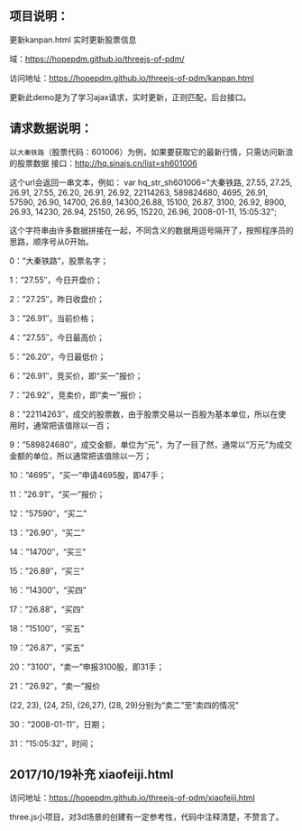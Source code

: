 项目说明：
---

更新kanpan.html 实时更新股票信息

域：https://hopepdm.github.io/threejs-of-pdm/

访问地址：https://hopepdm.github.io/threejs-of-pdm/kanpan.html

更新此demo是为了学习ajax请求，实时更新，正则匹配，后台接口。

请求数据说明：
---

以`大秦铁路`（股票代码：601006）为例，如果要获取它的最新行情，只需访问新浪的股票数据
接口：http://hq.sinajs.cn/list=sh601006

这个url会返回一串文本，例如：
var hq_str_sh601006="大秦铁路, 27.55, 27.25, 26.91, 27.55, 26.20, 26.91, 26.92, 22114263, 589824680, 4695, 26.91, 57590, 26.90, 14700, 26.89, 14300,26.88, 15100, 26.87, 3100, 26.92, 8900, 26.93, 14230, 26.94, 25150, 26.95, 15220, 26.96, 2008-01-11, 15:05:32";

这个字符串由许多数据拼接在一起，不同含义的数据用逗号隔开了，按照程序员的思路，顺序号从0开始。

0：”大秦铁路”，股票名字；

1：”27.55″，今日开盘价；

2：”27.25″，昨日收盘价；

3：”26.91″，当前价格；

4：”27.55″，今日最高价；

5：”26.20″，今日最低价；

6：”26.91″，竞买价，即“买一”报价；

7：”26.92″，竞卖价，即“卖一”报价；

8：”22114263″，成交的股票数，由于股票交易以一百股为基本单位，所以在使用时，通常把该值除以一百；

9：”589824680″，成交金额，单位为“元”，为了一目了然，通常以“万元”为成交金额的单位，所以通常把该值除以一万；

10：”4695″，“买一”申请4695股，即47手；

11：”26.91″，“买一”报价；

12：”57590″，“买二”

13：”26.90″，“买二”

14：”14700″，“买三”

15：”26.89″，“买三”

16：”14300″，“买四”

17：”26.88″，“买四”

18：”15100″，“买五”

19：”26.87″，“买五”

20：”3100″，“卖一”申报3100股，即31手；

21：”26.92″，“卖一”报价

(22, 23), (24, 25), (26,27), (28, 29)分别为“卖二”至“卖四的情况”

30：”2008-01-11″，日期；

31：”15:05:32″，时间；

2017/10/19补充 xiaofeiji.html
---

访问地址：https://hopepdm.github.io/threejs-of-pdm/xiaofeiji.html

three.js小项目，对3d场景的创建有一定参考性，代码中注释清楚，不赘言了。

